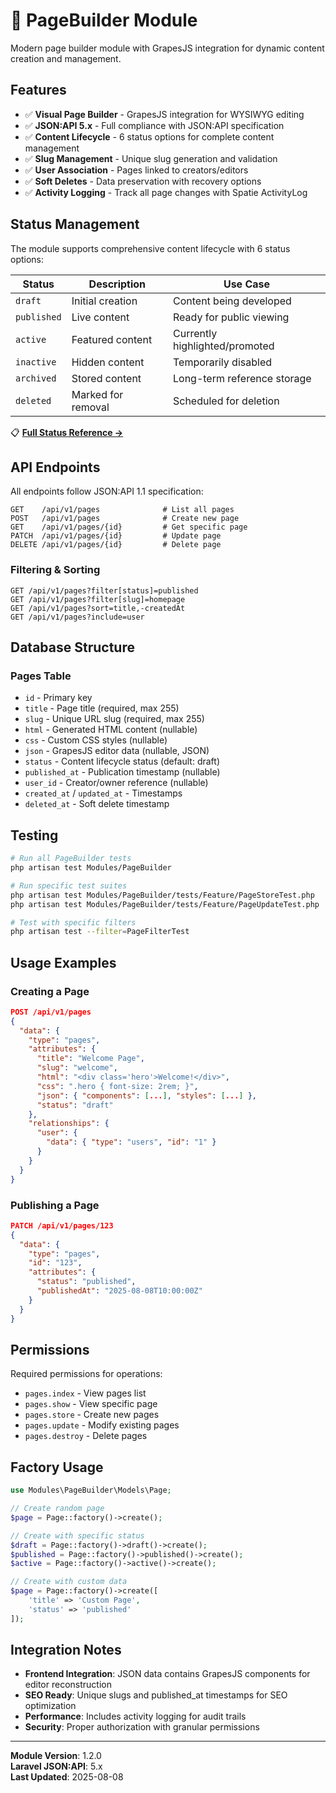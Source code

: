 # 📄 PageBuilder Module

Modern page builder module with GrapesJS integration for dynamic content creation and management.

## Features

- ✅ **Visual Page Builder** - GrapesJS integration for WYSIWYG editing
- ✅ **JSON:API 5.x** - Full compliance with JSON:API specification  
- ✅ **Content Lifecycle** - 6 status options for complete content management
- ✅ **Slug Management** - Unique slug generation and validation
- ✅ **User Association** - Pages linked to creators/editors
- ✅ **Soft Deletes** - Data preservation with recovery options
- ✅ **Activity Logging** - Track all page changes with Spatie ActivityLog

## Status Management

The module supports comprehensive content lifecycle with 6 status options:

| Status | Description | Use Case |
|--------|-------------|----------|
| `draft` | Initial creation | Content being developed |
| `published` | Live content | Ready for public viewing |
| `active` | Featured content | Currently highlighted/promoted |
| `inactive` | Hidden content | Temporarily disabled |
| `archived` | Stored content | Long-term reference storage |
| `deleted` | Marked for removal | Scheduled for deletion |

📋 **[Full Status Reference →](STATUS_REFERENCE.md)**

## API Endpoints

All endpoints follow JSON:API 1.1 specification:

```http
GET    /api/v1/pages              # List all pages
POST   /api/v1/pages              # Create new page
GET    /api/v1/pages/{id}         # Get specific page
PATCH  /api/v1/pages/{id}         # Update page
DELETE /api/v1/pages/{id}         # Delete page
```

### Filtering & Sorting

```http
GET /api/v1/pages?filter[status]=published
GET /api/v1/pages?filter[slug]=homepage
GET /api/v1/pages?sort=title,-createdAt
GET /api/v1/pages?include=user
```

## Database Structure

### Pages Table
- `id` - Primary key
- `title` - Page title (required, max 255)
- `slug` - Unique URL slug (required, max 255)
- `html` - Generated HTML content (nullable)
- `css` - Custom CSS styles (nullable)
- `json` - GrapesJS editor data (nullable, JSON)
- `status` - Content lifecycle status (default: draft)
- `published_at` - Publication timestamp (nullable)
- `user_id` - Creator/owner reference (nullable)
- `created_at` / `updated_at` - Timestamps
- `deleted_at` - Soft delete timestamp

## Testing

```bash
# Run all PageBuilder tests
php artisan test Modules/PageBuilder

# Run specific test suites
php artisan test Modules/PageBuilder/tests/Feature/PageStoreTest.php
php artisan test Modules/PageBuilder/tests/Feature/PageUpdateTest.php

# Test with specific filters
php artisan test --filter=PageFilterTest
```

## Usage Examples

### Creating a Page
```json
POST /api/v1/pages
{
  "data": {
    "type": "pages",
    "attributes": {
      "title": "Welcome Page",
      "slug": "welcome",
      "html": "<div class='hero'>Welcome!</div>",
      "css": ".hero { font-size: 2rem; }",
      "json": { "components": [...], "styles": [...] },
      "status": "draft"
    },
    "relationships": {
      "user": {
        "data": { "type": "users", "id": "1" }
      }
    }
  }
}
```

### Publishing a Page
```json
PATCH /api/v1/pages/123
{
  "data": {
    "type": "pages",
    "id": "123",
    "attributes": {
      "status": "published",
      "publishedAt": "2025-08-08T10:00:00Z"
    }
  }
}
```

## Permissions

Required permissions for operations:

- `pages.index` - View pages list
- `pages.show` - View specific page
- `pages.store` - Create new pages
- `pages.update` - Modify existing pages
- `pages.destroy` - Delete pages

## Factory Usage

```php
use Modules\PageBuilder\Models\Page;

// Create random page
$page = Page::factory()->create();

// Create with specific status
$draft = Page::factory()->draft()->create();
$published = Page::factory()->published()->create();
$active = Page::factory()->active()->create();

// Create with custom data
$page = Page::factory()->create([
    'title' => 'Custom Page',
    'status' => 'published'
]);
```

## Integration Notes

- **Frontend Integration**: JSON data contains GrapesJS components for editor reconstruction
- **SEO Ready**: Unique slugs and published_at timestamps for SEO optimization
- **Performance**: Includes activity logging for audit trails
- **Security**: Proper authorization with granular permissions

---

**Module Version**: 1.2.0  
**Laravel JSON:API**: 5.x  
**Last Updated**: 2025-08-08